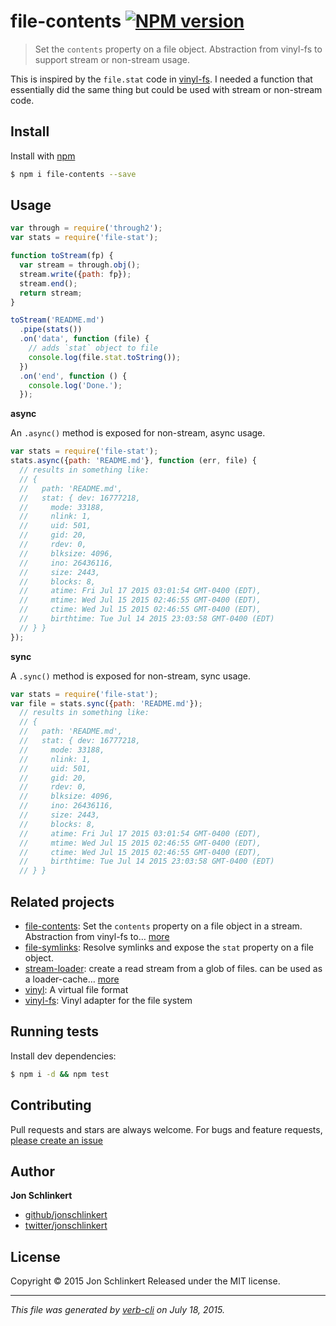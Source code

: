 # file-contents [![NPM version](https://badge.fury.io/js/file-contents.svg)](http://badge.fury.io/js/file-contents)

> Set the `contents` property on a file object. Abstraction from vinyl-fs to support stream or non-stream usage.

This is inspired by the `file.stat` code in [vinyl-fs](http://github.com/wearefractal/vinyl-fs). I needed a function that essentially did the same thing but could be used with stream or non-stream code.

## Install

Install with [npm](https://www.npmjs.com/)

```sh
$ npm i file-contents --save
```

## Usage

```js
var through = require('through2');
var stats = require('file-stat');

function toStream(fp) {
  var stream = through.obj();
  stream.write({path: fp});
  stream.end();
  return stream;
}

toStream('README.md')
  .pipe(stats())
  .on('data', function (file) {
    // adds `stat` object to file
    console.log(file.stat.toString());
  })
  .on('end', function () {
    console.log('Done.');
  });
```

**async**

An `.async()` method is exposed for non-stream, async usage.

```js
var stats = require('file-stat');
stats.async({path: 'README.md'}, function (err, file) {
  // results in something like:
  // {
  //   path: 'README.md',
  //   stat: { dev: 16777218,
  //     mode: 33188,
  //     nlink: 1,
  //     uid: 501,
  //     gid: 20,
  //     rdev: 0,
  //     blksize: 4096,
  //     ino: 26436116,
  //     size: 2443,
  //     blocks: 8,
  //     atime: Fri Jul 17 2015 03:01:54 GMT-0400 (EDT),
  //     mtime: Wed Jul 15 2015 02:46:55 GMT-0400 (EDT),
  //     ctime: Wed Jul 15 2015 02:46:55 GMT-0400 (EDT),
  //     birthtime: Tue Jul 14 2015 23:03:58 GMT-0400 (EDT)
  // } }
});
```

**sync**

A `.sync()` method is exposed for non-stream, sync usage.

```js
var stats = require('file-stat');
var file = stats.sync({path: 'README.md'});
  // results in something like:
  // {
  //   path: 'README.md',
  //   stat: { dev: 16777218,
  //     mode: 33188,
  //     nlink: 1,
  //     uid: 501,
  //     gid: 20,
  //     rdev: 0,
  //     blksize: 4096,
  //     ino: 26436116,
  //     size: 2443,
  //     blocks: 8,
  //     atime: Fri Jul 17 2015 03:01:54 GMT-0400 (EDT),
  //     mtime: Wed Jul 15 2015 02:46:55 GMT-0400 (EDT),
  //     ctime: Wed Jul 15 2015 02:46:55 GMT-0400 (EDT),
  //     birthtime: Tue Jul 14 2015 23:03:58 GMT-0400 (EDT)
  // } }
```

## Related projects

* [file-contents](https://github.com/jonschlinkert/file-contents): Set the `contents` property on a file object in a stream. Abstraction from vinyl-fs to… [more](https://github.com/jonschlinkert/file-contents)
* [file-symlinks](https://github.com/jonschlinkert/file-symlinks): Resolve symlinks and expose the `stat` property on a file object.
* [stream-loader](https://github.com/jonschlinkert/stream-loader): create a read stream from a glob of files. can be used as a loader-cache… [more](https://github.com/jonschlinkert/stream-loader)
* [vinyl](http://github.com/wearefractal/vinyl): A virtual file format
* [vinyl-fs](http://github.com/wearefractal/vinyl-fs): Vinyl adapter for the file system

## Running tests

Install dev dependencies:

```sh
$ npm i -d && npm test
```

## Contributing

Pull requests and stars are always welcome. For bugs and feature requests, [please create an issue](https://github.com/jonschlinkert/file-contents/issues/new)

## Author

**Jon Schlinkert**

+ [github/jonschlinkert](https://github.com/jonschlinkert)
+ [twitter/jonschlinkert](http://twitter.com/jonschlinkert)

## License

Copyright © 2015 Jon Schlinkert
Released under the MIT license.

***

_This file was generated by [verb-cli](https://github.com/assemble/verb-cli) on July 18, 2015._